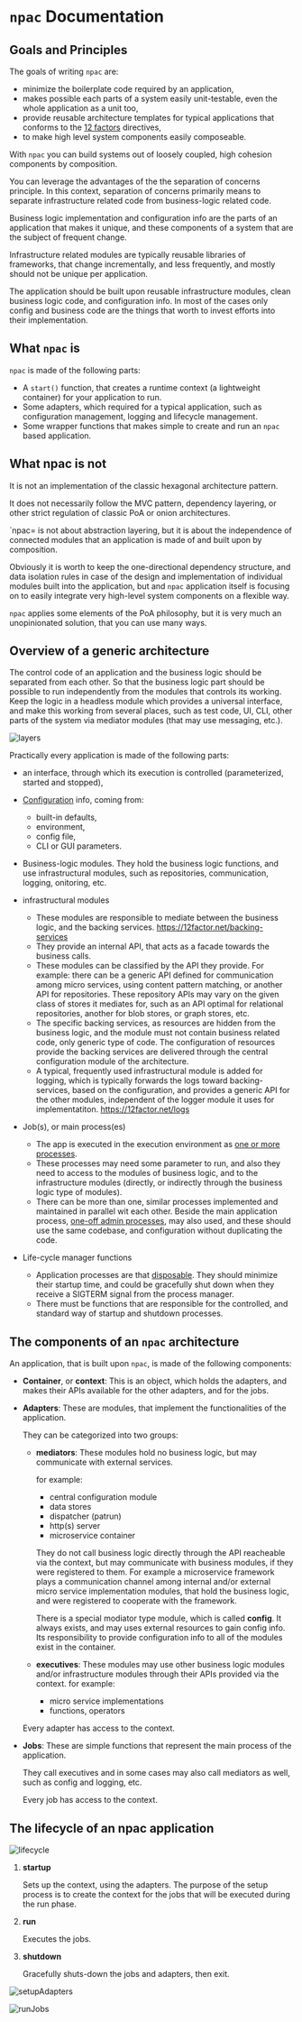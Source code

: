 `npac` Documentation
====================

## Goals and Principles

The goals of writing `npac` are:

- minimize the boilerplate code required by an application,
- makes possible each parts of a system easily unit-testable, even the whole application as a unit too,
- provide reusable architecture templates for typical applications that conforms to the [12 factors](https://12factor.net) directives,
- to make high level system components easily composeable.

With `npac` you can build systems out of loosely coupled, high cohesion components by composition.

You can leverage the advantages of the the separation of concerns principle.
In this context, separation of concerns primarily means to separate infrastructure related code
from business-logic related code.

Business logic implementation and configuration info are the parts of an application that makes it unique,
and these components of a system that are the subject of frequent change.

Infrastructure related modules are typically reusable libraries of frameworks, that change incrementally,
and less frequently, and mostly should not be unique per application.

The application should be built upon reusable infrastructure modules, clean business logic code,
and configuration info.
In most of the cases only config and business code are the things that worth to invest efforts into
their implementation.

## What `npac` is

`npac` is made of the following parts:

- A `start()` function, that creates a runtime context (a lightweight container) for your application to run.
- Some adapters, which required for a typical application, such as configuration management, logging and lifecycle management.
- Some wrapper functions that makes simple to create and run an `npac` based application.

## What npac is not

It is not an implementation of the classic hexagonal architecture pattern.

It does not necessarily follow the MVC pattern, dependency layering, or other strict regulation of 
classic PoA or onion  architectures.

`npac= is not about abstraction layering, but it is about the independence of connected modules 
that an application is made of and built upon by composition.

Obviously it is worth to keep the one-directional dependency structure,
and data isolation rules in case of the design and implementation of individual modules built into the application,
but and `npac` application itself is focusing on to easily integrate very high-level system components
on a flexible way.

`npac` applies some elements of the PoA philosophy, but it is very much an unopinionated solution,
that you can use many ways.

## Overview of a generic architecture

The control code of an application and the business logic should be separated from each other.
So that the business logic part should be possible to run independently from the modules that controls its working.
Keep the logic in a headless module which provides a universal interface, 
and make this working from several places, such as test code, UI, CLI, other parts of the system 
via mediator modules (that may use messaging, etc.).

![layers](layers.png)

Practically every application is made of the following parts:

- an interface, through which its execution is controlled (parameterized, started and stopped),

- [Configuration](https://12factor.net/config) info, coming from:
   - built-in defaults,
   - environment,
   - config file,
   - CLI or GUI parameters.

- Business-logic modules. They hold the business logic functions, and use infrastructural modules, such as repositories, communication, logging, onitoring, etc.

- infrastructural modules
   - These modules are responsible to mediate between the business logic, and the backing services.
        <https://12factor.net/backing-services>
   - They provide an internal API, that acts as a facade towards the business calls.
   - These modules can be classified by the API they provide. For example: there can be a generic API defined for communication among micro services, using content pattern matching, or another API for repositories. These repository APIs may vary on the given class of stores it mediates for, such as an API optimal for relational repositories, another for blob stores, or graph stores, etc.
   - The specific backing services, as resources are hidden from the business logic, and the module must not contain business related code, only generic type of code. The configuration of resources provide the backing services are delivered through the central configuration module of the architecture.
   - A typical, frequently used infrastructural module is added for logging, which is typically forwards the logs toward backing-services, based on the configuration, and provides a generic API for the other modules, independent of the logger module it uses for implementatiton.
        <https://12factor.net/logs>

- Job(s), or main process(es)
   - The app is executed in the execution environment as [one or more processes](https://12factor.net/processes).
   - These processes may need some parameter to run, and also they need to access to the modules of 
     business logic, and to the infrastructure modules (directly, or indirectly through 
     the business logic type of modules).
   - There can be more than one, similar processes implemented and maintained in parallel wit each other.
     Beside the main application process, [one-off admin processes](https://12factor.net/admin-processes),
     may also used, and these should use the same codebase, and configuration without duplicating the code.

- Life-cycle manager functions
   - Application processes are that [disposable](https://12factor.net/disposability).
     They should minimize their startup time, and could be gracefully shut down
     when they receive a SIGTERM signal from the process manager.
   - There must be functions that are responsible for the controlled, and standard way of startup
     and shutdown processes.

## The components of an `npac` architecture

An application, that is built upon `npac`, is made of the following components:

- __Container__, or __context__:
  This is an object, which holds the adapters, and makes their APIs available for the other adapters,
  and for the jobs.

- __Adapters__:
  These are modules, that implement the functionalities of the application.

  They can be categorized into two groups:
    - __mediators__:
      These modules hold no business logic, but may communicate with external services.

      for example:
        - central configuration module
        - data stores
        - dispatcher (patrun)
        - http(s) server
        - microservice container
        
      They do not call business logic directly through the API reacheable via the context,
      but may communicate with business modules, if they were registered to them.
      For example a microservice framework plays a communication channel among internal and/or 
      external micro service implementation modules, that hold the business logic, 
      and were registered to cooperate with the framework.

      There is a special modiator type module, which is called __config__.
      It always exists, and may uses external resources to gain config info.
      Its responsibility to provide configuration info to all of the modules exist in the container.
      
    - __executives__:
      These modules may use other business logic modules and/or infrastructure modules through their APIs provided via the context.
      for example:
        - micro service implementations
        - functions, operators

  Every adapter has access to the context.

- __Jobs__:
  These are simple functions that represent the main process of the application.

  They call executives and in some cases may also call mediators as well, such as config and logging, etc.

  Every job has access to the context.

## The lifecycle of an npac application

![lifecycle](lifecycle.png)

1. __startup__

   Sets up the context, using the adapters.
   The purpose of the setup process is to create the context for the jobs that will be executed 
   during the run phase.

2. __run__

   Executes the jobs.

3. __shutdown__

   Gracefully shuts-down the jobs and adapters, then exit.

![setupAdapters](setupAdapters.png)

![runJobs](runJobs.png)

